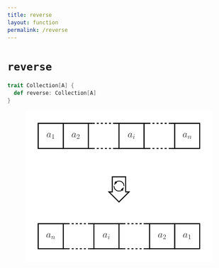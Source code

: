 ```yaml
---
title: reverse
layout: function
permalink: /reverse
---
```


# `reverse`

~~~ scala
trait Collection[A] {
  def reverse: Collection[A]
}
~~~

<figure class="diagram">
  <img src="images/reverse.svg" alt="reverse function">
  <!-- <figcaption class="diagram-desc"><code>reverse</code> uses <code>p</code> to classify elements into two groups</figcaption> -->
</figure>
